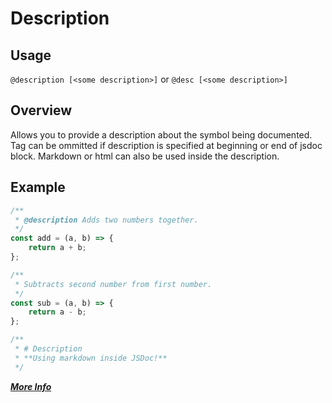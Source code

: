 # Description

## Usage
`@description [<some description>]`
or
`@desc [<some description>]`
 
## Overview
Allows you to provide a description about the symbol being documented.
Tag can be ommitted if description is specified at beginning or end of jsdoc block.
Markdown or html can also be used inside the description.

## Example
```javascript
/**
 * @description Adds two numbers together.
 */
const add = (a, b) => {
    return a + b;
};

/**
 * Subtracts second number from first number.
 */
const sub = (a, b) => {
    return a - b;
};

/**
 * # Description
 * **Using markdown inside JSDoc!**
 */
```

**[_More Info_](http://usejsdoc.org/tags-description.html)**
